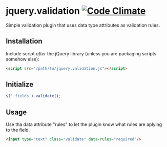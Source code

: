 jquery.validation [![Code Climate](https://codeclimate.com/github/seinoxygen/jquery-validation.png)](https://codeclimate.com/github/seinoxygen/jquery-validation)
=================

Simple validation plugin that uses data type attributes as validation rules.

## Installation

Include script *after* the jQuery library (unless you are packaging scripts somehow else):

```html
<script src="/path/to/jquery.validation.js"></script>
```

## Initialize

```javascript
$('.fields').validate();
```

## Usage

Use tha data attribute "rules" to let the plugin know what rules are aplying to the field.

```html
<input type="text" class="validate" data-rules="required"/>
```
